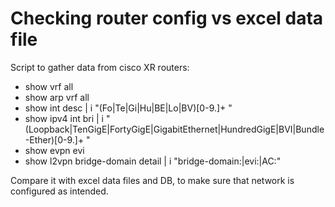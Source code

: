 # Checking router config vs excel data file

Script to gather data from cisco XR routers:
- show vrf all
- show arp vrf all
- show int desc | i "(Fo|Te|Gi|Hu|BE|Lo|BV)[0-9\.]+ "
- show ipv4 int bri | i "(Loopback|TenGigE|FortyGigE|GigabitEthernet|HundredGigE|BVI|Bundle-Ether)[0-9\.]+ "
- show evpn evi
- show l2vpn bridge-domain detail | i "bridge-domain:|evi:|AC:" 

Compare it with excel data files and DB, to make sure that network is configured as intended.
